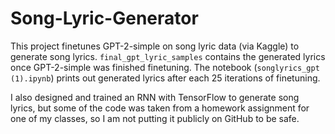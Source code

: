 # Song-Lyric-Generator
This project finetunes GPT-2-simple on song lyric data (via Kaggle) to generate song lyrics. `final_gpt_lyric_samples` contains the generated lyrics 
once GPT-2-simple was finished finetuning. The notebook (`songlyrics_gpt (1).ipynb`) prints out generated lyrics after each 25 iterations of finetuning.


I also designed and trained an RNN with TensorFlow to generate song lyrics, but some of the code was taken from a homework assignment for one of my classes, so I am not putting it publicly on GitHub to be safe.
